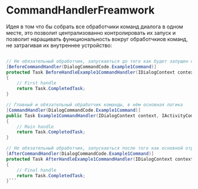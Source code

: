 # CommandHandlerFreamwork

Идея в том что бы собрать все обработчики команд диалога в одном месте, это позволит централизованно контролировать их запуск и позволит наращивать функциональность вокруг обработчкиов команд, не затрагивая их внутреннее устройство:

```csharp

// Не обязательный обработчик, запускаеться до того как будет запущен главный
[BeforeCommandHandler(DialogCommandCode.Example1Command)]
protected Task BeforeHandleExample1CommandHandler(IDialogContext context, IActivityCommand command)
{
    // First handle
    return Task.CompletedTask;
}

// Главный и обязательный обработчик команды, в нём основная логика
[CommandHandler(DialogCommandCode.Example1Command)]
public Task Example1CommandHandler(IDialogContext context, IActivityCommand command)
{
    // Main handle
    return Task.CompletedTask;
}

// Не обязательный обработчик, запускаеться после того как основной отработал
[AfterCommandHandler(DialogCommandCode.Example1Command)]
protected Task AfterHandleExample1CommandHandler(IDialogContext context, IActivityCommand command)
{
    // Final handle
    return Task.CompletedTask;
}```
